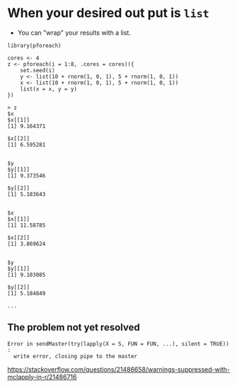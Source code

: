 # When your desired out put is `list`
* You can "wrap" your results with a list.

```
library(pforeach)

cores <- 4
z <- pforeach(i = 1:8, .cores = cores)({
	set.seed(i)
	y <- list(10 + rnorm(1, 0, 1), 5 + rnorm(1, 0, 1))
	x <- list(10 + rnorm(1, 0, 1), 5 + rnorm(1, 0, 1))
	list(x = x, y = y)
})

> z
$x
$x[[1]]
[1] 9.164371

$x[[2]]
[1] 6.595281


$y
$y[[1]]
[1] 9.373546

$y[[2]]
[1] 5.183643


$x
$x[[1]]
[1] 11.58785

$x[[2]]
[1] 3.869624


$y
$y[[1]]
[1] 9.103085

$y[[2]]
[1] 5.184849

...
```

## The problem not yet resolved

```
Error in sendMaster(try(lapply(X = S, FUN = FUN, ...), silent = TRUE)) : 
  write error, closing pipe to the master
```
https://stackoverflow.com/questions/21486658/warnings-suppressed-with-mclapply-in-r/21486716

